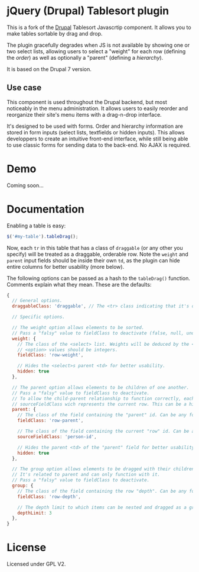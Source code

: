 jQuery (Drupal) Tablesort plugin
================================

This is a fork of the [Drupal](http://www.drupal.org/project/drupal) Tablesort Javascrtip component. It allows you to make tables sortable by drag and drop.

The plugin gracefully degrades when JS is not available by showing one or two select lists, allowing users to select a "weight" for each row (defining the *order*) as well as optionally a "parent" (defining a *hierarchy*).

It is based on the Drupal 7 version.


Use case
--------

This component is used throughout the Drupal backend, but most noticeably in the menu administration. It allows users to easily reorder and reorganize their site's menu items with a drag-n-drop interface.

It's designed to be used with forms. Order and hierarchy information are stored in form inputs (select lists, textfields or hidden inputs). This allows developpers to create an intuitive front-end interface, while still being able to use classic forms for sending data to the back-end. No AJAX is required.


Demo
====

Coming soon...


Documentation
=============

Enabling a table is easy:
```javascript
$('#my-table').tableDrag();
```

Now, each `tr` in this table that has a class of `draggable` (or any other you specify) will be treated as a draggable, orderable row.
Note the `weight` and `parent` input fields should be inside their own `td`, as the plugin can hide entire columns for better usability (more below).

The following options can be passed as a hash to the `tableDrag()` function. Comments explain what they mean. These are the defaults:

```javascript
{
  // General options.
  draggableClass: 'draggable', // The <tr> class indicating that it's draggable.

  // Specific options.

  // The weight option allows elements to be sorted. 
  // Pass a "falsy" value to fieldClass to deactivate (false, null, undefined, etc).
  weight: {
    // The class of the <select> list. Weights will be deduced by the <option>s in this list. 
    // <option> values should be integers.
    fieldClass: 'row-weight', 

    // Hides the <select>s parent <td> for better usability.
    hidden: true 
  },

  // The parent option allows elements to be children of one another.
  // Pass a "falsy" value to fieldClass to deactivate.
  // To allow the child-parent relationship to function correctly, each row must contain an input with the class defined in
  // sourceFieldClass wich represents the current row. This can be a hidden input.
  parent: {
    // The class of the field containing the "parent" id. Can be any form item.
    fieldClass: 'row-parent', 

    // The class of the field containing the current "row" id. Can be any form item.
    sourceFieldClass: 'person-id', 

    // Hides the parent <td> of the "parent" field for better usability.
    hidden: true 
  },

  // The group option allows elements to be dragged with their children as a whole. This is usually what you want.
  // It's related to parent and can only function with it.
  // Pass a "falsy" value to fieldClass to deactivate.
  group: {
    // The class of the field containing the row "depth". Can be any form item.
    fieldClass: 'row-depth', 

    // The depth limit to which items can be nested and dragged as a group.
    depthLimit: 3 
  },
}
```


License
=======

Licensed under GPL V2.